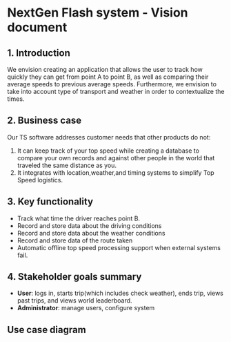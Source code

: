 


# NextGen Flash system - Vision document


## 1. Introduction
We envision creating an application that allows the user to track how quickly they can get from point A to point B,
as well  as comparing their average speeds to previous average speeds. Furthermore, we envision to take into account type
of transport and weather in order to contextualize the times.


## 2. Business case
Our TS software addresses customer needs that other products do not:
1. It can keep track of your top speed while creating a database to compare your own records and against other people in the world that traveled the same distance as you.
2. It integrates with location,weather,and timing systems to simplify Top Speed logistics.


## 3. Key functionality
- Track what time the driver reaches point B.
- Record and store data about the driving conditions
- Record and store data about the weather conditions
- Record and store data of the route taken
- Automatic offline top speed processing support when external systems fail.




## 4. Stakeholder goals summary
- **User**: logs in, starts trip(which includes check weather), ends trip, views past trips, and views world leaderboard.
- **Administrator**: manage users, configure system






## Use case diagram


[//]: # (```plantuml)


[//]: # (skin rose)


[//]: # ()
[//]: # (' human actors)


[//]: # (actor "User" as user)


[//]: # ()
[//]: # ()
[//]: # ()
[//]: # (' list all use cases in package)


[//]: # (package Flash{)


[//]: # (    usecase "Log On" as logOn)


[//]: # (    usecase "State Weather Conditions" as stateWeatherConditions)


[//]: # (    usecase "Start Trip" as startTrip)


[//]: # (    usecase "Log On" as logOn)


[//]: # (    usecase "View Leaderboard" as viewLeaderboard)


[//]: # (    usecase "End Trip" as endTrip)


[//]: # (    usecase "View Trips" as viewTrips)


[//]: # ()
[//]: # (})


[//]: # ()
[//]: # (' list relationships between actors and use cases)


[//]: # (user --> logOn)


[//]: # (startTrip --|> logOn : <<extends>>)


[//]: # (startTrip --> stateWeatherConditions : <<includes>>)


[//]: # (endTrip --|> startTrip : <<extends>>)


[//]: # (viewTrips --|> logOn : <<extends>>)


[//]: # (viewLeaderboard --|> logOn : <<extends>>)


[//]: # ()
[//]: # (' )


[//]: # ()
[//]: # (```)









